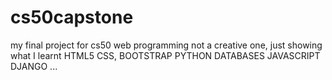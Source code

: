 # cs50capstone
my final project for cs50 web programming
not a creative one, just showing what I learnt
HTML5
CSS, BOOTSTRAP
PYTHON
DATABASES
JAVASCRIPT
DJANGO
...
